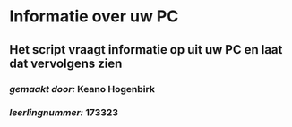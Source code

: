 # Informatie over uw PC

## Het script vraagt informatie op uit uw PC en laat dat vervolgens zien

### _gemaakt door:_ Keano Hogenbirk 
### _leerlingnummer:_ 173323
